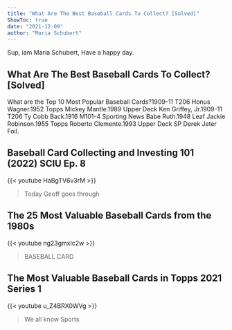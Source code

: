 ```yaml
---
title: "What Are The Best Baseball Cards To Collect? [Solved]"
ShowToc: true 
date: "2021-12-09"
author: "Maria Schubert" 
---
```


Sup, iam Maria Schubert, Have a happy day.
## What Are The Best Baseball Cards To Collect? [Solved]
What are the Top 10 Most Popular Baseball Cards?1909-11 T206 Honus Wagner.1952 Topps Mickey Mantle.1989 Upper Deck Ken Griffey, Jr.1909-11 T206 Ty Cobb Back.1916 M101-4 Sporting News Babe Ruth.1948 Leaf Jackie Robinson.1955 Topps Roberto Clemente.1993 Upper Deck SP Derek Jeter Foil.

## Baseball Card Collecting and Investing 101 (2022) SCIU Ep. 8
{{< youtube HaBgTV6v3rM >}}
>Today Geoff goes through 

## The 25 Most Valuable Baseball Cards from the 1980s
{{< youtube ng23gmxIc2w >}}
>BASEBALL CARD

## The Most Valuable Baseball Cards in Topps 2021 Series 1
{{< youtube u_Z4BRX0WVg >}}
>We all know Sports 

